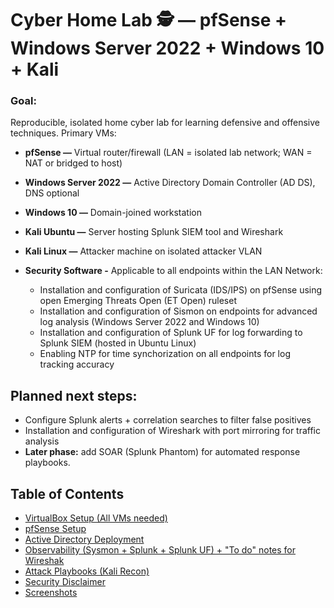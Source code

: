 # Cyber Home Lab 🕵️ — pfSense + Windows Server 2022 + Windows 10 + Kali

### Goal:
Reproducible, isolated home cyber lab for learning defensive and offensive techniques. Primary VMs:

* **pfSense —** Virtual router/firewall (LAN = isolated lab network; WAN = NAT or bridged to host)

* **Windows Server 2022 —** Active Directory Domain Controller (AD DS), DNS optional

* **Windows 10 —** Domain-joined workstation

* **Kali Ubuntu —** Server hosting Splunk SIEM tool and Wireshark

* **Kali Linux —** Attacker machine on isolated attacker VLAN

* **Security Software -** Applicable to all endpoints within the LAN Network:
  - Installation and configuration of Suricata (IDS/IPS) on pfSense using open Emerging Threats Open (ET Open) ruleset
  - Installation and configuration of Sismon on endpoints for advanced log analysis (Windows Server 2022 and Windows 10)
  - Installation and configuration of Splunk UF for log forwarding to Splunk SIEM (hosted in Ubuntu Linux)
  - Enabling NTP for time synchorization on all endpoints for log tracking accuracy 

## Planned next steps: 
  - Configure Splunk alerts + correlation searches to filter false positives
  - Installation and configuration of Wireshark with port mirroring for traffic analysis
  - **Later phase:** add SOAR (Splunk Phantom) for automated response playbooks.


## Table of Contents
- [VirtualBox Setup (All VMs needed)](vbox-setup.md)
- [pfSense Setup](pfSense-setup.md)
- [Active Directory Deployment](ad-deploy.ps1)
- [Observability (Sysmon + Splunk + Splunk UF) + "To do" notes for Wireshak](observability/agent-installation.md)
- [Attack Playbooks (Kali Recon)](attack-playbooks/kali-basic-recon.md)
- [Security Disclaimer](SECURITY.md)
- [Screenshots](docs)
